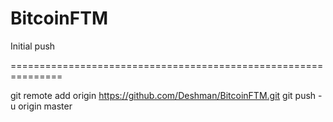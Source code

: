 BitcoinFTM
==========

Initial push

===============================================================

git remote add origin https://github.com/Deshman/BitcoinFTM.git
git push -u origin master
